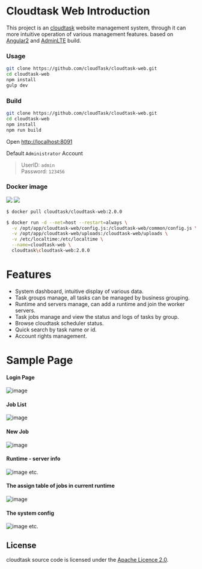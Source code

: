 # Cloudtask Web Introduction

This project is an [cloudtask](https://cloudtask.github.io/cloudtask) website management system, through it can more intuitive operation of various management features. based on [Angular2](https://github.com/angular/angular) and [AdminLTE](https://github.com/almasaeed2010/AdminLTE) build.

### Usage
```bash
git clone https://github.com/cloudTask/cloudtask-web.git
cd cloudtask-web
npm install
gulp dev
```
### Build
```bash
git clone https://github.com/cloudTask/cloudtask-web.git
cd cloudtask-web
npm install
npm run build
```

Open [http://localhost:8091](http://localhost:8091)

Default `Administrator` Account    
> UserID: `admin`   
> Password: `123456`    

### Docker image
[![](https://images.microbadger.com/badges/image/cloudtask/cloudtask-web:2.0.0.svg)](https://microbadger.com/images/cloudtask/cloudtask-web:2.0.0 "Get your own image badge on microbadger.com")
[![](https://images.microbadger.com/badges/version/cloudtask/cloudtask-web:2.0.0.svg)](https://microbadger.com/images/cloudtask/cloudtask-web:2.0.0 "Get your own version badge on microbadger.com")
```bash
$ docker pull cloudtask/cloudtask-web:2.0.0

$ docker run -d --net=host --restart=always \
  -v /opt/app/cloudtask-web/config.js:/cloudtask-web/common/config.js \
  -v /opt/app/cloudtask-web/uploads:/cloudtask-web/uploads \
  -v /etc/localtime:/etc/localtime \
  --name=cloudtask-web \
  cloudtask\cloudtask-web:2.0.0
```

# Features
- System dashboard, intuitive display of various data.
- Task groups manage, all tasks can be managed by business grouping.
- Runtime and servers manage, can add a runtime and join the worker servers.
- Task jobs manage and view the status and logs of tasks by group.
- Browse cloudtask scheduler status.
- Quick search by task name or id.
- Account rights management. 

# Sample Page
#### Login Page
![image](https://github.com/cloudTask/cloudtask-web/blob/master/screenshots/login.png)

#### Job List
![image](https://github.com/cloudTask/cloudtask-web/blob/master/screenshots/joblist.png)

#### New Job
![image](https://github.com/cloudTask/cloudtask-web/blob/master/screenshots/newjob.png)

#### Runtime - server info
![image](https://github.com/cloudTask/cloudtask-web/blob/master/screenshots/serverinfo.png)
etc.

#### The assign table of jobs in current runtime
![image](https://github.com/cloudTask/cloudtask-web/blob/master/screenshots/assignTable.png)

#### The system config
![image](https://github.com/cloudTask/cloudtask-web/blob/master/screenshots/sysconfig.png)
etc.

## License
cloudtask source code is licensed under the [Apache Licence 2.0](http://www.apache.org/licenses/LICENSE-2.0.html). 
